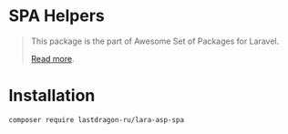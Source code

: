 # SPA Helpers

> This package is the part of Awesome Set of Packages for Laravel.
>
> [Read more](https://github.com/LastDragon-ru/lara-asp).

# Installation

```shell
composer require lastdragon-ru/lara-asp-spa
```
